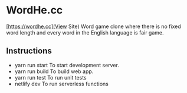 # WordHe.cc
[https://wordhe.cc](View Site)
Word game clone where there is no fixed word length and every word in the English language is fair game.
## Instructions
* yarn run start To start development server.
* yarn run build To build web app.
* yarn run test To run unit tests
* netlify dev To run serverless functions
